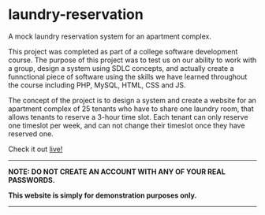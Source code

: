 # laundry-reservation
A mock laundry reservation system for an apartment complex.

This project was completed as part of a college software development course. 
The purpose of this project was to test us on our ability to work with a group, 
design a system using SDLC concepts, and actually create a funnctional piece of software using the skills we have learned throughout the course including PHP, MySQL, HTML, CSS and JS.

The concept of the project is to design a system and create a website for an apartment complex of 25 tenants who have to share one laundry room, that allows tenants to reserve a 3-hour time slot.
Each tenant can only reserve one timeslot per week, and can not change their timeslot once they have reserved one.

Check it out [live!](https://laundry-reservation-sc.herokuapp.com/signin.php)

***
**NOTE: DO NOT CREATE AN ACCOUNT WITH ANY OF YOUR REAL PASSWORDS.**

**This website is simply for demonstration purposes only.**
***
